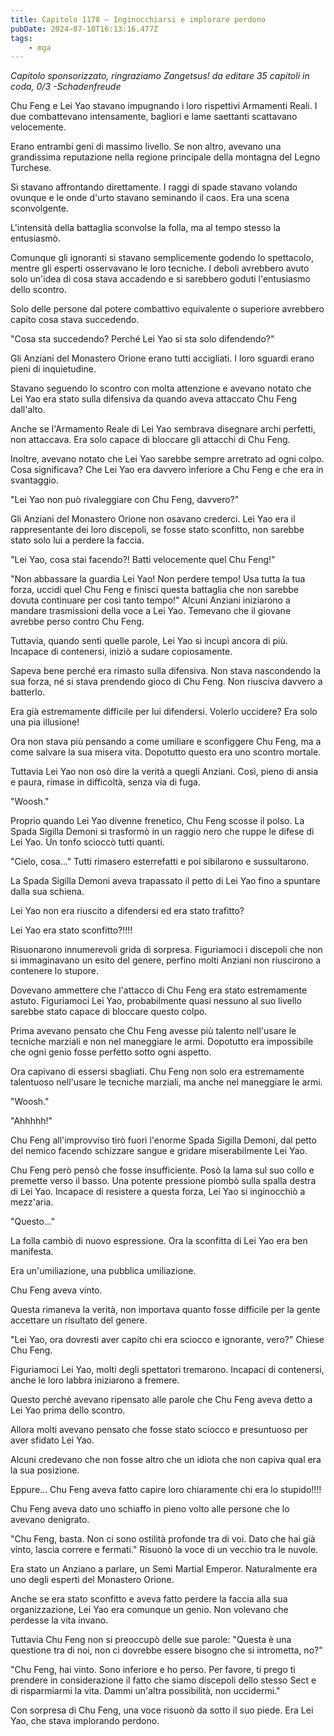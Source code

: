 ```yaml
---
title: Capitolo 1178 – Inginocchiarsi e implorare perdono
pubDate: 2024-07-10T16:13:16.477Z
tags:
    - mga
---
```



<em>Capitolo sponsorizzato, ringraziamo Zangetsus!
da editare
35 capitoli in coda, 0/3
-Schadenfreude</em>


Chu Feng e Lei Yao stavano impugnando i loro rispettivi Armamenti Reali. I due combattevano intensamente, bagliori e lame saettanti scattavano velocemente.


Erano entrambi geni di massimo livello. Se non altro, avevano una grandissima reputazione nella regione principale della montagna del Legno Turchese.


Si stavano affrontando direttamente. I raggi di spade stavano volando ovunque e le onde d'urto stavano seminando il caos. Era una scena sconvolgente.


L'intensità della battaglia sconvolse la folla, ma al tempo stesso la entusiasmò.


Comunque gli ignoranti si stavano semplicemente godendo lo spettacolo, mentre gli esperti osservavano le loro tecniche. I deboli avrebbero avuto solo un'idea di cosa stava accadendo e si sarebbero goduti l'entusiasmo dello scontro.


Solo delle persone dal potere combattivo equivalente o superiore avrebbero capito cosa stava succedendo.


"Cosa sta succedendo? Perché Lei Yao si sta solo difendendo?"


Gli Anziani del Monastero Orione erano tutti accigliati. I loro sguardi erano pieni di inquietudine.


Stavano seguendo lo scontro con molta attenzione e avevano notato che Lei Yao era stato sulla difensiva da quando aveva attaccato Chu Feng dall'alto.


Anche se l'Armamento Reale di Lei Yao sembrava disegnare archi perfetti, non attaccava. Era solo capace di bloccare gli attacchi di Chu Feng.


Inoltre, avevano notato che Lei Yao sarebbe sempre arretrato ad ogni colpo. Cosa significava? Che Lei Yao era davvero inferiore a Chu Feng e che era in svantaggio.


"Lei Yao non può rivaleggiare con Chu Feng, davvero?"


Gli Anziani del Monastero Orione non osavano crederci. Lei Yao era il rappresentante dei loro discepoli, se fosse stato sconfitto, non sarebbe stato solo lui a perdere la faccia.


"Lei Yao, cosa stai facendo?! Batti velocemente quel Chu Feng!"


"Non abbassare la guardia Lei Yao! Non perdere tempo! Usa tutta la tua forza, uccidi quel Chu Feng e finisci questa battaglia che non sarebbe dovuta continuare per così tanto tempo!" Alcuni Anziani iniziarono a mandare trasmissioni della voce a Lei Yao. Temevano che il giovane avrebbe perso contro Chu Feng.


Tuttavia, quando sentì quelle parole, Lei Yao si incupì ancora di più. Incapace di contenersi, iniziò a sudare copiosamente.


Sapeva bene perché era rimasto sulla difensiva. Non stava nascondendo la sua forza, né si stava prendendo gioco di Chu Feng. Non riusciva davvero a batterlo.


Era già estremamente difficile per lui difendersi. Volerlo uccidere? Era solo una pia illusione!


Ora non stava più pensando a come umiliare e sconfiggere Chu Feng, ma a come salvare la sua misera vita. Dopotutto questo era uno scontro mortale.


Tuttavia Lei Yao non osò dire la verità a quegli Anziani. Così, pieno di ansia e paura, rimase in difficoltà, senza via di fuga.


"Woosh."


Proprio quando Lei Yao divenne frenetico, Chu Feng scosse il polso. La Spada Sigilla Demoni si trasformò in un raggio nero che ruppe le difese di Lei Yao. Un tonfo scioccò tutti quanti.


"Cielo, cosa..." Tutti rimasero esterrefatti e poi sibilarono e sussultarono.


La Spada Sigilla Demoni aveva trapassato il petto di Lei Yao fino a spuntare dalla sua schiena.


Lei Yao non era riuscito a difendersi ed era stato trafitto?


Lei Yao era stato sconfitto?!!!!


Risuonarono innumerevoli grida di sorpresa. Figuriamoci i discepoli che non si immaginavano un esito del genere, perfino molti Anziani non riuscirono a contenere lo stupore.


Dovevano ammettere che l'attacco di Chu Feng era stato estremamente astuto. Figuriamoci Lei Yao, probabilmente quasi nessuno al suo livello sarebbe stato capace di bloccare questo colpo.


Prima avevano pensato che Chu Feng avesse più talento nell'usare le tecniche marziali e non nel maneggiare le armi. Dopotutto era impossibile che ogni genio fosse perfetto sotto ogni aspetto.


Ora capivano di essersi sbagliati. Chu Feng non solo era estremamente talentuoso nell'usare le tecniche marziali, ma anche nel maneggiare le armi.


"Woosh."


"Ahhhhh!"


Chu Feng all'improvviso tirò fuori l'enorme Spada Sigilla Demoni, dal petto del nemico facendo schizzare sangue e gridare miserabilmente Lei Yao.


Chu Feng però pensò che fosse insufficiente. Posò la lama sul suo collo e premette verso il basso. Una potente pressione piombò sulla spalla destra di Lei Yao. Incapace di resistere a questa forza, Lei Yao si inginocchiò a mezz'aria.


"Questo..."


La folla cambiò di nuovo espressione. Ora la sconfitta di Lei Yao era ben manifesta.


Era un'umiliazione, una pubblica umiliazione.


Chu Feng aveva vinto.


Questa rimaneva la verità, non importava quanto fosse difficile per la gente accettare un risultato del genere.


"Lei Yao, ora dovresti aver capito chi era sciocco e ignorante, vero?" Chiese Chu Feng.


Figuriamoci Lei Yao, molti degli spettatori tremarono. Incapaci di contenersi, anche le loro labbra iniziarono a fremere.


Questo perché avevano ripensato alle parole che Chu Feng aveva detto a Lei Yao prima dello scontro.


Allora molti avevano pensato che fosse stato sciocco e presuntuoso per aver sfidato Lei Yao.


Alcuni credevano che non fosse altro che un idiota che non capiva qual era la sua posizione.


Eppure... Chu Feng aveva fatto capire loro chiaramente chi era lo stupido!!!!


Chu Feng aveva dato uno schiaffo in pieno volto alle persone che lo avevano denigrato.


"Chu Feng, basta. Non ci sono ostilità profonde tra di voi. Dato che hai già vinto, lascia correre e fermati." Risuonò la voce di un vecchio tra le nuvole.


Era stato un Anziano a parlare, un Semi Martial Emperor. Naturalmente era uno degli esperti del Monastero Orione.


Anche se era stato sconfitto e aveva fatto perdere la faccia alla sua organizzazione, Lei Yao era comunque un genio. Non volevano che perdesse la vita invano.


Tuttavia Chu Feng non si preoccupò delle sue parole: "Questa è una questione tra di noi, non ci dovrebbe essere bisogno che si intrometta, no?"


"Chu Feng, hai vinto. Sono inferiore e ho perso. Per favore, ti prego ti prendere in considerazione il fatto che siamo discepoli dello stesso Sect e di risparmiarmi la vita. Dammi un'altra possibilità, non uccidermi."


Con sorpresa di Chu Feng, una voce risuonò da sotto il suo piede. Era Lei Yao, che stava implorando perdono.
                                


                                



